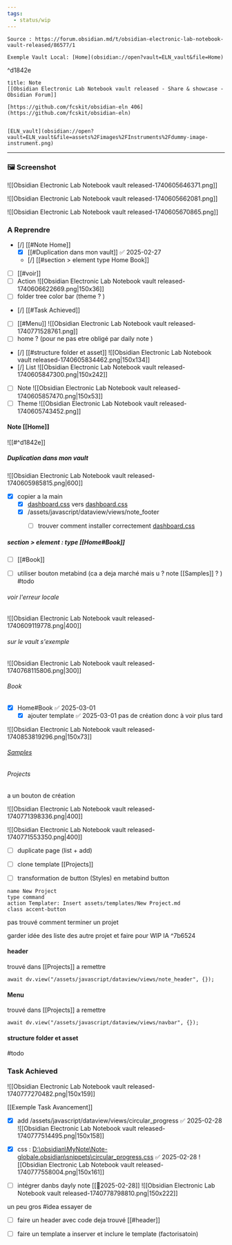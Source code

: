 ```yaml
---
tags:
  - status/wip
---
```


 
````ad-tip
Source : https://forum.obsidian.md/t/obsidian-electronic-lab-notebook-vault-released/86577/1

Exemple Vault Local: [Home](obsidian://open?vault=ELN_vault&file=Home) 
````
^d1842e

````ad-note
title: Note
[[Obsidian Electronic Lab Notebook vault released - Share & showcase - Obsidian Forum]] 

[https://github.com/fcskit/obsidian-eln 406](https://github.com/fcskit/obsidian-eln)

````

```ad-attention

[ELN_vault](obsidian://open?vault=ELN_vault&file=assets%2Fimages%2FInstruments%2Fdummy-image-instrument.png)

```

---
### 🖼 Screenshot 
![[Obsidian Electronic Lab Notebook vault released-1740605646371.png]]

![[Obsidian Electronic Lab Notebook vault released-1740605662081.png]]

![[Obsidian Electronic Lab Notebook vault released-1740605670865.png]]


### A Reprendre

- [/] [[#Note Home]]
	- [x] [[#Duplication dans mon vault]]  ✅ 2025-02-27
	- [/] [[#section > element type Home Book]]
- [ ] [[#voir]] 
- [ ] Action
        ![[Obsidian Electronic Lab Notebook vault released-1740606622669.png|150x36]]
- [ ] folder tree color bar (theme ? )
- [/] [[#Task Achieved]]
- [ ] [[#Menu]] 
      ![[Obsidian Electronic Lab Notebook vault released-1740771528761.png]]
- [ ] home ? (pour ne pas etre obligé par daily note )
- [/] [[#structure folder et asset]] 
        ![[Obsidian Electronic Lab Notebook vault released-1740605834462.png|150x134]]
- [/] List
      ![[Obsidian Electronic Lab Notebook vault released-1740605847300.png|150x242]]
- [ ] Note
      ![[Obsidian Electronic Lab Notebook vault released-1740605857470.png|150x53]]
- [ ] Theme 
        ![[Obsidian Electronic Lab Notebook vault released-1740605743452.png]]
	  
#### Note [[Home]]

![[#^d1842e]]

##### Duplication dans mon vault

![[Obsidian Electronic Lab Notebook vault released-1740605985815.png|600]]

  - [x] copier a  la main
	- [x]  [dashboard.css](file:///C:%5CUsers%5Cjerom%5COneDrive%5CDocuments%5CObsidian%5CSandbox%5Cobsidian-eln%5CELN_vault%5C.obsidian%5Csnippets%5Cdashboard.css) vers [dashboard.css](file:///D:%5Cobsidian%5CMyNote%5CNote-globale%5C.obsidian%5Csnippets%5Cdashboard.css)
	- [x] /assets/javascript/dataview/views/note_footer
		- [ ] trouver comment installer correctement [dashboard.css](file:///D:%5Cobsidian%5CMyNote%5CNote-globale%5C.obsidian%5Csnippets%5Cdashboard.css)


##### section > element : type  [[Home#Book]]

- [ ] [[#Book]]


- [ ] utiliser bouton metabind (ca a deja marché mais u ? note [[Samples]] ? ) #todo
###### voir  l'erreur locale 

![[Obsidian Electronic Lab Notebook vault released-1740609119778.png|400]]

###### sur le vault s'exemple

 ![[Obsidian Electronic Lab Notebook vault released-1740768115806.png|300]]

###### Book

- [x] Home#Book ✅ 2025-03-01
	- [x] ajouter template ✅ 2025-03-01
pas de création donc à voir plus tard

![[Obsidian Electronic Lab Notebook vault released-1740853819296.png|150x73]]



###### [Samples](app://obsidian.md/Samples)

###### Projects
a un bouton de création 

![[Obsidian Electronic Lab Notebook vault released-1740771398336.png|400]]

![[Obsidian Electronic Lab Notebook vault released-1740771553350.png|400]]

- [ ] duplicate page (list + add)
- [ ] clone template  [[Projects]]

- [ ] transformation de button (Styles) en metabind button 

```button
name New Project
type command
action Templater: Insert assets/templates/New Project.md
class accent-button
```

pas trouvé comment terminer un projet 

garder idée des liste des autre projet et faire pour WIP IA  ^7b6524

#### header 
trouvé dans [[Projects]]  a remettre 

```dataviewjs
await dv.view("/assets/javascript/dataview/views/note_header", {});
```

#### Menu
trouvé dans [[Projects]]  a remettre 

```dataviewjs
await dv.view("/assets/javascript/dataview/views/navbar", {});
```

#### structure folder et asset
#todo 
### Task Achieved
![[Obsidian Electronic Lab Notebook vault released-1740777270482.png|150x159]]

[[Exemple Task Avancement]]
- [x] add /assets/javascript/dataview/views/circular_progress ✅ 2025-02-28
![[Obsidian Electronic Lab Notebook vault released-1740777514495.png|150x158]]

- [x] css : [D:\obsidian\MyNote\Note-globale\.obsidian\snippets\circular_progress.css](file:///d%3A/obsidian/MyNote/Note-globale/.obsidian/snippets/circular_progress.css) ✅ 2025-02-28
![[Obsidian Electronic Lab Notebook vault released-1740777558004.png|150x161]]

- [ ] intégrer danbs dayly note
[[📒2025-02-28]]
![[Obsidian Electronic Lab Notebook vault released-1740778798810.png|150x222]]

un peu gros #idea  essayer de 
- [ ] faire un header avec code deja trouvé [[#header]]


- [ ] faire un template a inserver et inclure le template (factorisatoin) 

